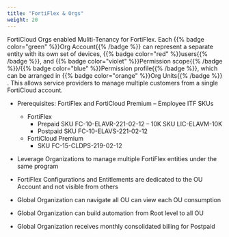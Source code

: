 ```yaml
---
title: "FortiFlex & Orgs"
weight: 20
---
```


FortiCloud Orgs enabled Muliti-Tenancy for FortiFlex. Each {{% badge color="green" %}}Org Account{{% /badge %}} can represent a separate entity with its own set of devices, {{% badge color="red" %}}users{{% /badge %}}, and {{% badge color="violet" %}}Permission scope{{% /badge %}}/{{% badge color="blue" %}}Permission profile{{% /badge %}}, which can be arranged in {{% badge color="orange" %}}Org Units{{% /badge %}} . This allows service providers to manage multiple customers from a single FortiCloud account.

- Prerequisites: FortiFlex and FortiCloud Premium – Employee ITF SKUs 
  - FortiFlex 
    - Prepaid	SKU	FC-10-ELAVR-221-02-12 – 10K SKU LIC-ELAVM-10K 
    - Postpaid	 SKU	FC-10-ELAVS-221-02-12 
  - FortiCloud Premium 
    - SKU FC-15-CLDPS-219-02-12

- Leverage Organizations to manage multiple FortiFlex entities under the same program 
- FortiFlex Configurations and Entitlements are dedicated to the OU Account and not visible from others
- Global Organization can navigate all OU can view each OU consumption
- Global Organization can build automation from Root level to all OU
- Global Organization receives monthly consolidated billing for Postpaid
